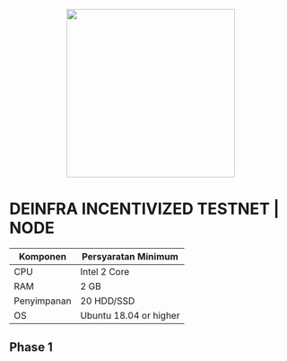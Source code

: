 
<p align="center">
  <img height="300" height="auto" src="https://user-images.githubusercontent.com/38981255/198820722-9f95bc3c-2963-4bda-8886-33c6ce89b13b.PNG">
</p>


# DEINFRA INCENTIVIZED TESTNET | NODE


|  Komponen |  Persyaratan Minimum |
| ------------ | ------------ |
| CPU  | Intel 2 Core  |
| RAM | 2 GB  |
| Penyimpanan  | 20 HDD/SSD |
| OS | Ubuntu 18.04 or higher |

## Phase 1

